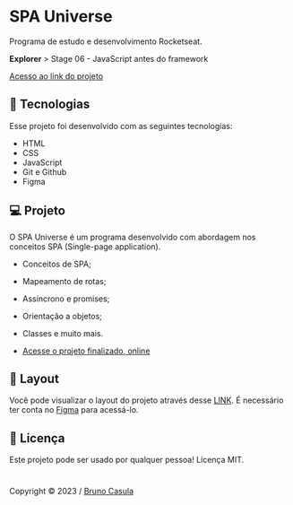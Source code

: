 # SPA Universe

Programa de estudo e desenvolvimento Rocketseat.

**Explorer** > Stage 06 - JavaScript antes do framework

[Acesso ao link do projeto](https://efficient-sloth-d85.notion.site/GitFav-f8ff1c18b23745c0b46cd8d61f74b596#11c847182cb143ff836ecb7d5aae93fb)


## 🚀 Tecnologias

Esse projeto foi desenvolvido com as seguintes tecnologias:

- HTML
- CSS
- JavaScript
- Git e Github
- Figma

## 💻 Projeto

O SPA Universe é um programa desenvolvido com abordagem nos conceitos SPA (Single-page application).

- Conceitos de SPA;
- Mapeamento de rotas;
- Assíncrono e promises;
- Orientação a objetos;
- Classes e muito mais.

- [Acesse o projeto finalizado, online](https://brunocasula.github.io/spa-universe/)

## 🔖 Layout

Você pode visualizar o layout do projeto através desse [LINK](https://www.figma.com/file/m8zp3mtxvwyTGQs69nIFM8/%5BDesafios-Explorer%5D-SPA-Universe/duplicate). É necessário ter conta no [Figma](https://figma.com) para acessá-lo.


## 📝 Licença
Este projeto pode ser usado por qualquer pessoa! Licença MIT.
# 
Copyright © 2023 / [Bruno Casula](https://github.com/brunocasula)
